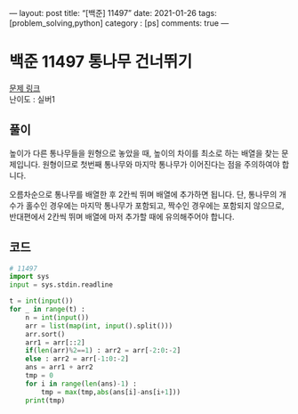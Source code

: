 —
layout: post
title: “[백준] 11497”
date: 2021-01-26
tags: [problem_solving,python]
category : [ps]
comments: true
—

# 백준 11497 통나무 건너뛰기
[문제 링크](https://www.acmicpc.net/problem/11497)  
난이도 : 실버1  

## 풀이
높이가 다른 통나무들을 원형으로 놓았을 때, 높이의 차이를 최소로 하는 배열을 찾는 문제입니다. 원형이므로 첫번째 통나무와 마지막 통나무가 이어진다는 점을 주의하여야 합니다.  

오름차순으로 통나무를 배열한 후 2칸씩 뛰며 배열에 추가하면 됩니다. 단, 통나무의 개수가 홀수인 경우에는 마지막 통나무가 포함되고, 짝수인 경우에는 포함되지 않으므로, 반대편에서 2칸씩 뛰며 배열에 마저 추가할 때에 유의해주어야 합니다.  

## 코드

```python
# 11497
import sys
input = sys.stdin.readline

t = int(input())
for _ in range(t) :
	n = int(input())
	arr = list(map(int, input().split()))
	arr.sort()
	arr1 = arr[::2]
	if(len(arr)%2==1) : arr2 = arr[-2:0:-2]
	else : arr2 = arr[-1:0:-2]
	ans = arr1 + arr2
	tmp = 0
	for i in range(len(ans)-1) :
		tmp = max(tmp,abs(ans[i]-ans[i+1]))
	print(tmp)
```
